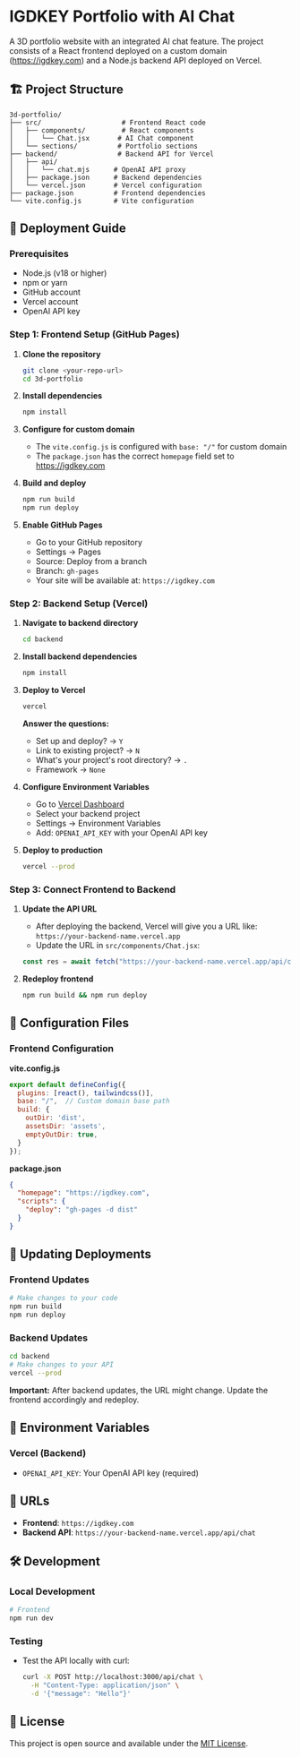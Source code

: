 # IGDKEY Portfolio with AI Chat

A 3D portfolio website with an integrated AI chat feature. The project consists of a React frontend deployed on a custom domain (https://igdkey.com) and a Node.js backend API deployed on Vercel.

## 🏗️ Project Structure

```
3d-portfolio/
├── src/                    # Frontend React code
│   ├── components/         # React components
│   │   └── Chat.jsx       # AI Chat component
│   └── sections/          # Portfolio sections
├── backend/               # Backend API for Vercel
│   ├── api/
│   │   └── chat.mjs      # OpenAI API proxy
│   ├── package.json      # Backend dependencies
│   └── vercel.json       # Vercel configuration
├── package.json          # Frontend dependencies
└── vite.config.js        # Vite configuration
```

## 🚀 Deployment Guide

### Prerequisites

- Node.js (v18 or higher)
- npm or yarn
- GitHub account
- Vercel account
- OpenAI API key

### Step 1: Frontend Setup (GitHub Pages)

1. **Clone the repository**
   ```bash
   git clone <your-repo-url>
   cd 3d-portfolio
   ```

2. **Install dependencies**
   ```bash
   npm install
   ```

3. **Configure for custom domain**
   - The `vite.config.js` is configured with `base: "/"` for custom domain
   - The `package.json` has the correct `homepage` field set to https://igdkey.com

4. **Build and deploy**
   ```bash
   npm run build
   npm run deploy
   ```

5. **Enable GitHub Pages**
   - Go to your GitHub repository
   - Settings → Pages
   - Source: Deploy from a branch
   - Branch: `gh-pages`
   - Your site will be available at: `https://igdkey.com`

### Step 2: Backend Setup (Vercel)

1. **Navigate to backend directory**
   ```bash
   cd backend
   ```

2. **Install backend dependencies**
   ```bash
   npm install
   ```

3. **Deploy to Vercel**
   ```bash
   vercel
   ```
   
   **Answer the questions:**
   - Set up and deploy? → `Y`
   - Link to existing project? → `N`
   - What's your project's root directory? → `.`
   - Framework → `None`

4. **Configure Environment Variables**
   - Go to [Vercel Dashboard](https://vercel.com)
   - Select your backend project
   - Settings → Environment Variables
   - Add: `OPENAI_API_KEY` with your OpenAI API key

5. **Deploy to production**
   ```bash
   vercel --prod
   ```

### Step 3: Connect Frontend to Backend

1. **Update the API URL**
   - After deploying the backend, Vercel will give you a URL like:
     `https://your-backend-name.vercel.app`
   - Update the URL in `src/components/Chat.jsx`:
   ```javascript
   const res = await fetch("https://your-backend-name.vercel.app/api/chat", {
   ```

2. **Redeploy frontend**
   ```bash
   npm run build && npm run deploy
   ```

## 🔧 Configuration Files

### Frontend Configuration

**vite.config.js**
```javascript
export default defineConfig({
  plugins: [react(), tailwindcss()],
  base: "/",  // Custom domain base path
  build: {
    outDir: 'dist',
    assetsDir: 'assets',
    emptyOutDir: true,
  }
});
```

**package.json**
```json
{
  "homepage": "https://igdkey.com",
  "scripts": {
    "deploy": "gh-pages -d dist"
  }
}
```
## 🔄 Updating Deployments

### Frontend Updates
```bash
# Make changes to your code
npm run build
npm run deploy
```

### Backend Updates
```bash
cd backend
# Make changes to your API
vercel --prod
```

**Important:** After backend updates, the URL might change. Update the frontend accordingly and redeploy.

## 📝 Environment Variables

### Vercel (Backend)
- `OPENAI_API_KEY`: Your OpenAI API key (required)

## 🔗 URLs

- **Frontend**: `https://igdkey.com`
- **Backend API**: `https://your-backend-name.vercel.app/api/chat`

## 🛠️ Development

### Local Development
```bash
# Frontend
npm run dev
```

### Testing
- Test the API locally with curl:
  ```bash
  curl -X POST http://localhost:3000/api/chat \
    -H "Content-Type: application/json" \
    -d '{"message": "Hello"}'
  ```

## 📄 License

This project is open source and available under the [MIT License](LICENSE).

